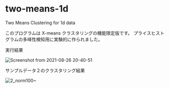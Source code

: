 # two-means-1d
Two Means Clustering for 1d data

このプログラムは X-means クラスタリングの機能限定版です。
プライスヒストグラムの多峰性検知用に実験的に作られました。

実行結果

![Screenshot from 2021-08-26 20-40-51](https://user-images.githubusercontent.com/84235657/130957112-4ff78032-944f-444f-a353-4fbb1a5de223.png)

サンプルデータ２のクラスタリング結果

![2_norm100~](https://user-images.githubusercontent.com/84235657/130957344-6e7ff823-7059-4691-99da-f81e806ee82f.png)

